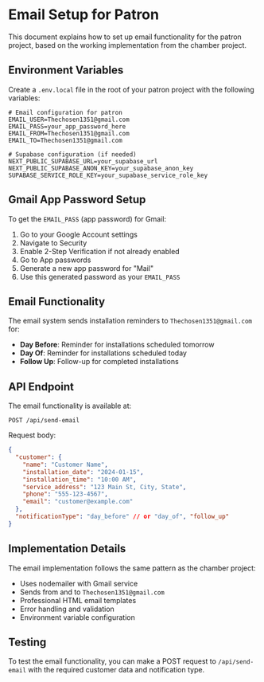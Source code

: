 # Email Setup for Patron

This document explains how to set up email functionality for the patron project, based on the working implementation from the chamber project.

## Environment Variables

Create a `.env.local` file in the root of your patron project with the following variables:

```env
# Email configuration for patron
EMAIL_USER=Thechosen1351@gmail.com
EMAIL_PASS=your_app_password_here
EMAIL_FROM=Thechosen1351@gmail.com
EMAIL_TO=Thechosen1351@gmail.com

# Supabase configuration (if needed)
NEXT_PUBLIC_SUPABASE_URL=your_supabase_url
NEXT_PUBLIC_SUPABASE_ANON_KEY=your_supabase_anon_key
SUPABASE_SERVICE_ROLE_KEY=your_supabase_service_role_key
```

## Gmail App Password Setup

To get the `EMAIL_PASS` (app password) for Gmail:

1. Go to your Google Account settings
2. Navigate to Security
3. Enable 2-Step Verification if not already enabled
4. Go to App passwords
5. Generate a new app password for "Mail"
6. Use this generated password as your `EMAIL_PASS`

## Email Functionality

The email system sends installation reminders to `Thechosen1351@gmail.com` for:

- **Day Before**: Reminder for installations scheduled tomorrow
- **Day Of**: Reminder for installations scheduled today  
- **Follow Up**: Follow-up for completed installations

## API Endpoint

The email functionality is available at:
```
POST /api/send-email
```

Request body:
```json
{
  "customer": {
    "name": "Customer Name",
    "installation_date": "2024-01-15",
    "installation_time": "10:00 AM",
    "service_address": "123 Main St, City, State",
    "phone": "555-123-4567",
    "email": "customer@example.com"
  },
  "notificationType": "day_before" // or "day_of", "follow_up"
}
```

## Implementation Details

The email implementation follows the same pattern as the chamber project:
- Uses nodemailer with Gmail service
- Sends from and to `Thechosen1351@gmail.com`
- Professional HTML email templates
- Error handling and validation
- Environment variable configuration

## Testing

To test the email functionality, you can make a POST request to `/api/send-email` with the required customer data and notification type. 